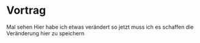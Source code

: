 # Vortrag
Mal sehen 
Hier habe ich etwas verändert
so jetzt muss ich es schaffen die Veränderung hier zu speichern
